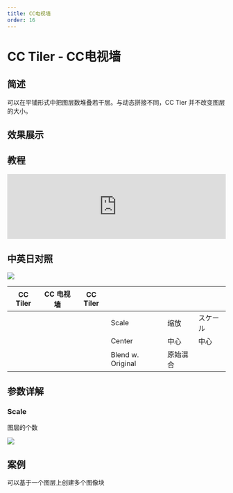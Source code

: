 ```yaml
---
title: CC电视墙
order: 16
---
```


# CC Tiler - CC电视墙

## 简述

可以在平铺形式中把图层数堆叠若干层。与动态拼接不同，CC Tier 并不改变图层的大小。

## 效果展示

## 教程

<iframe src="https://player.bilibili.com/player.html?bvid=BV1e34y1X7Vj&page=110&high_quality=1" width="100%" allowfullscreen="allowfullscreen" frameborder="0"></iframe>

## 中英日对照

![](https://mir.yuelili.com/user/AE/effects/AE-Effects-Distort-CC_Tiler.png)

| CC Tiler | CC 电视墙 | CC Tiler |                   |          |          |
| -------- | --------- | -------- | ----------------- | -------- | -------- |
|          |           |          | Scale             | 缩放     | スケール |
|          |           |          | Center            | 中心     | 中心     |
|          |           |          | Blend w. Original | 原始混合 |          |

## 参数详解

### Scale

图层的个数

![](https://cdn.yuelili.com/20211223012009.png)

## 案例

可以基于一个图层上创建多个图像块
